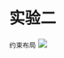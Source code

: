 # 实验二 
`约束布局`
<image src="https://github.com/116052017095/Android/blob/master/%E5%AE%9E%E9%AA%8C%E4%BA%8C%E7%BB%93%E6%9E%9C%E5%9B%BE/%E7%BA%A6%E6%9D%9F%E5%B8%83%E5%B1%80.png">
  
